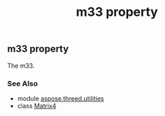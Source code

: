 ﻿---
title: m33 property
second_title: Aspose.3D for Python via .NET API References
description: 
type: docs
weight: 310
url: /python-net/aspose.threed.utilities/matrix4/m33/
is_root: false
---

## m33 property


The m33.

### See Also
* module [aspose.threed.utilities](../../)
* class [Matrix4](/3d/python-net/aspose.threed.utilities/matrix4)
